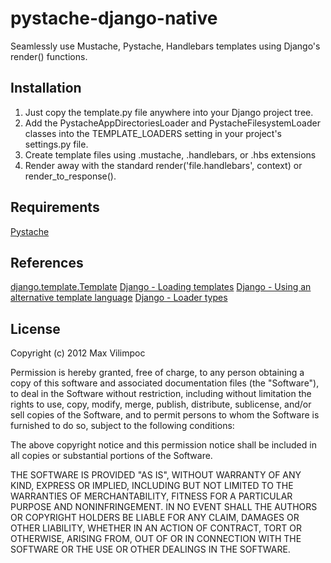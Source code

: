 pystache-django-native
======================

Seamlessly use Mustache, Pystache, Handlebars templates using Django's render() functions.

Installation
------------

1. Just copy the template.py file anywhere into your Django project tree.
2. Add the PystacheAppDirectoriesLoader and PystacheFilesystemLoader classes into
   the TEMPLATE\_LOADERS setting in your project's settings.py file.
3. Create template files using .mustache, .handlebars, or .hbs extensions
4. Render away with the standard render('file.handlebars', context) or render_to_response().

Requirements
------------

[Pystache](https://github.com/defunkt/pystache)

References
----------

[django.template.Template](https://docs.djangoproject.com/en/dev/ref/templates/api/#django.template.Template)
[Django - Loading templates](https://docs.djangoproject.com/en/dev/ref/templates/api/#loading-templates)
[Django - Using an alternative template language](https://docs.djangoproject.com/en/dev/ref/templates/api/#using-an-alternative-template-language)
[Django - Loader types](https://docs.djangoproject.com/en/dev/ref/templates/api/#loader-types)


License
-------

Copyright (c) 2012 Max Vilimpoc

Permission is hereby granted, free of charge, to any person obtaining 
a copy of this software and associated documentation files (the "Software"), 
to deal in the Software without restriction, including without limitation 
the rights to use, copy, modify, merge, publish, distribute, sublicense, 
and/or sell copies of the Software, and to permit persons to whom 
the Software is furnished to do so, subject to the following conditions:

The above copyright notice and this permission notice shall be 
included in all copies or substantial portions of the Software.

THE SOFTWARE IS PROVIDED "AS IS", WITHOUT WARRANTY OF ANY KIND, EXPRESS 
OR IMPLIED, INCLUDING BUT NOT LIMITED TO THE WARRANTIES OF MERCHANTABILITY, 
FITNESS FOR A PARTICULAR PURPOSE AND NONINFRINGEMENT. IN NO EVENT SHALL 
THE AUTHORS OR COPYRIGHT HOLDERS BE LIABLE FOR ANY CLAIM, DAMAGES OR 
OTHER LIABILITY, WHETHER IN AN ACTION OF CONTRACT, TORT OR OTHERWISE, 
ARISING FROM, OUT OF OR IN CONNECTION WITH THE SOFTWARE OR THE USE 
OR OTHER DEALINGS IN THE SOFTWARE.